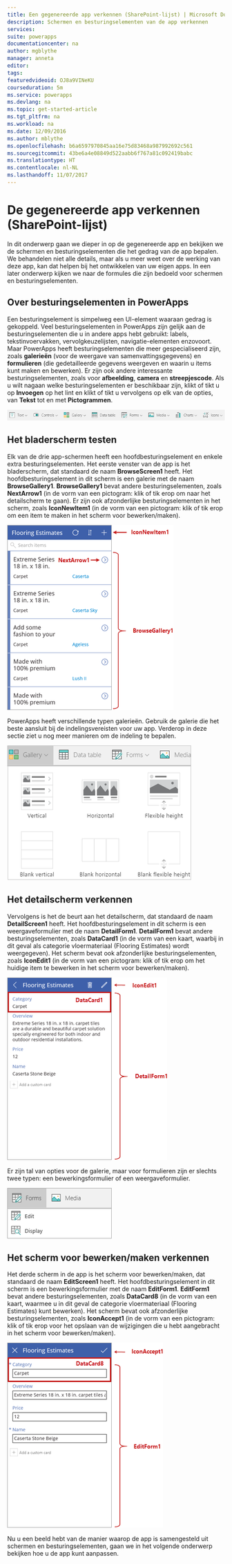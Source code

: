 ```yaml
---
title: Een gegenereerde app verkennen (SharePoint-lijst) | Microsoft Docs
description: Schermen en besturingselementen van de app verkennen
services: 
suite: powerapps
documentationcenter: na
author: mgblythe
manager: anneta
editor: 
tags: 
featuredvideoid: OJ8a9VINeKU
courseduration: 5m
ms.service: powerapps
ms.devlang: na
ms.topic: get-started-article
ms.tgt_pltfrm: na
ms.workload: na
ms.date: 12/09/2016
ms.author: mblythe
ms.openlocfilehash: b6a6597970845aa16e75d83468a987992692c561
ms.sourcegitcommit: 43be6a4e08849d522aabb6f767a81c092419babc
ms.translationtype: HT
ms.contentlocale: nl-NL
ms.lasthandoff: 11/07/2017
---
```

# <a name="explore-the-generated-app-sharepoint-list"></a>De gegenereerde app verkennen (SharePoint-lijst)
In dit onderwerp gaan we dieper in op de gegenereerde app en bekijken we de schermen en besturingselementen die het gedrag van de app bepalen. We behandelen niet alle details, maar als u meer weet over de werking van deze app, kan dat helpen bij het ontwikkelen van uw eigen apps. In een later onderwerp kijken we naar de formules die zijn bedoeld voor schermen en besturingselementen.

## <a name="understanding-controls-in-powerapps"></a>Over besturingselementen in PowerApps
Een besturingselement is simpelweg een UI-element waaraan gedrag is gekoppeld. Veel besturingselementen in PowerApps zijn gelijk aan de besturingselementen die u in andere apps hebt gebruikt: labels, tekstinvoervakken, vervolgkeuzelijsten, navigatie-elementen enzovoort. Maar PowerApps heeft besturingselementen die meer gespecialiseerd zijn, zoals **galerieën** (voor de weergave van samenvattingsgegevens) en **formulieren** (die gedetailleerde gegevens weergeven en waarin u items kunt maken en bewerken). Er zijn ook andere interessante besturingselementen, zoals voor **afbeelding**, **camera** en **streepjescode**. Als u wilt nagaan welke besturingselementen er beschikbaar zijn, klikt of tikt u op **Invoegen** op het lint en klikt of tikt u vervolgens op elk van de opties, van **Tekst** tot en met **Pictogrammen**.

![Tabblad voor besturingselementen op het lint van PowerApps Studio](./media/learning-spo-app-explore-controls/ribbon-controls.png)

## <a name="explore-the-browse-screen"></a>Het bladerscherm testen
Elk van de drie app-schermen heeft een hoofdbesturingselement en enkele extra besturingselementen. Het eerste venster van de app is het bladerscherm, dat standaard de naam **BrowseScreen1** heeft. Het hoofdbesturingselement in dit scherm is een galerie met de naam **BrowseGallery1**. **BrowseGallery1** bevat andere besturingselementen, zoals **NextArrow1** (in de vorm van een pictogram: klik of tik erop om naar het detailscherm te gaan). Er zijn ook afzonderlijke besturingselementen in het scherm, zoals **IconNewItem1** (in de vorm van een pictogram: klik of tik erop om een item te maken in het scherm voor bewerken/maken).

![Bladerscherm met besturingselementen](./media/learning-spo-app-explore-controls/browse-screen.png)

PowerApps heeft verschillende typen galerieën. Gebruik de galerie die het beste aansluit bij de indelingsvereisten voor uw app. Verderop in deze sectie ziet u nog meer manieren om de indeling te bepalen.

![Opties voor PowerApps-galerie](./media/learning-spo-app-explore-controls/galleries.png)

## <a name="explore-the-details-screen"></a>Het detailscherm verkennen
Vervolgens is het de beurt aan het detailscherm, dat standaard de naam **DetailScreen1** heeft. Het hoofdbesturingselement in dit scherm is een weergaveformulier met de naam **DetailForm1**. **DetailForm1** bevat andere besturingselementen, zoals **DataCard1** (in de vorm van een kaart, waarbij in dit geval als categorie vloermateriaal (Flooring Estimates) wordt weergegeven). Het scherm bevat ook afzonderlijke besturingselementen, zoals **IconEdit1** (in de vorm van een pictogram: klik of tik erop om het huidige item te bewerken in het scherm voor bewerken/maken).

![Detailscherm met besturingselementen](./media/learning-spo-app-explore-controls/details-screen.png)

Er zijn tal van opties voor de galerie, maar voor formulieren zijn er slechts twee typen: een bewerkingsformulier of een weergaveformulier.

![Opties voor PowerApps-formulieren](./media/learning-spo-app-explore-controls/forms.png)

## <a name="explore-the-editcreate-screen"></a>Het scherm voor bewerken/maken verkennen
Het derde scherm in de app is het scherm voor bewerken/maken, dat standaard de naam **EditScreen1** heeft. Het hoofdbesturingselement in dit scherm is een bewerkingsformulier met de naam **EditForm1**. **EditForm1** bevat andere besturingselementen, zoals **DataCard8** (in de vorm van een kaart, waarmee u in dit geval de categorie vloermateriaal (Flooring Estimates) kunt bewerken). Het scherm bevat ook afzonderlijke besturingselementen, zoals **IconAccept1** (in de vorm van een pictogram: klik of tik erop voor het opslaan van de wijzigingen die u hebt aangebracht in het scherm voor bewerken/maken).

![Bewerkingsscherm met besturingselementen](./media/learning-spo-app-explore-controls/edit-screen.png)

Nu u een beeld hebt van de manier waarop de app is samengesteld uit schermen en besturingselementen, gaan we in het volgende onderwerp bekijken hoe u de app kunt aanpassen.

